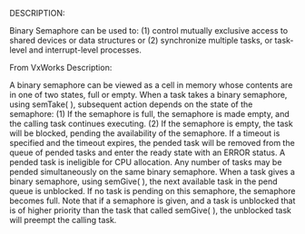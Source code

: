 DESCRIPTION:

Binary Semaphore can be used to: 
(1) control mutually exclusive access to shared devices or data structures or
(2) synchronize multiple tasks, or task-level and interrupt-level processes.

From VxWorks Description:

A binary semaphore can be viewed as a cell in memory whose contents are in one of two states, full or empty. When a task takes a binary semaphore, using semTake( ), subsequent action depends on the state of the semaphore:
(1)	If the semaphore is full, the semaphore is made empty, and the calling task continues executing.
(2)	If the semaphore is empty, the task will be blocked, pending the availability of the semaphore. If a timeout is specified and the timeout expires, the pended task will be removed from the queue of pended tasks and enter the ready state with an ERROR status. A pended task is ineligible for CPU allocation. Any number of tasks may be pended simultaneously on the same binary semaphore.
When a task gives a binary semaphore, using semGive( ), the next available task in the pend queue is unblocked. If no task is pending on this semaphore, the semaphore becomes full. Note that if a semaphore is given, and a task is unblocked that is of higher priority than the task that called semGive( ), the unblocked task will preempt the calling task.